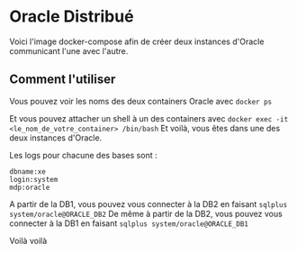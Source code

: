 # Oracle Distribué

Voici l'image docker-compose afin de créer deux instances d'Oracle communicant l'une avec l'autre.

## Comment l'utiliser
Vous pouvez voir les noms des deux containers Oracle avec `docker ps`

Et vous pouvez attacher un shell à un des containers avec `docker exec -it <le_nom_de_votre_container> /bin/bash`
Et voilà, vous êtes dans une des deux instances d'Oracle.

Les logs pour chacune des bases sont :

```
dbname:xe
login:system
mdp:oracle
```

A partir de la DB1, vous pouvez vous connecter à la DB2 en faisant `sqlplus system/oracle@ORACLE_DB2`
De même à partir de la DB2, vous pouvez vous connecter à la DB1 en faisant `sqlplus system/oracle@ORACLE_DB1`

Voilà voilà
